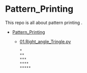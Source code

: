 # Pattern_Printing
This repo is all about pattern printing .
- [Pattern_Printing](Pattren_Printing) 
  - [01.Right_angle_Tringle.py  ](https://github.com/Kushal997-das/Pattern_Printing/blob/master/01.Right_angle_Tringle.py)<br>
     
        *
        **
        ***
        ****
        *****
      
 
 
    
